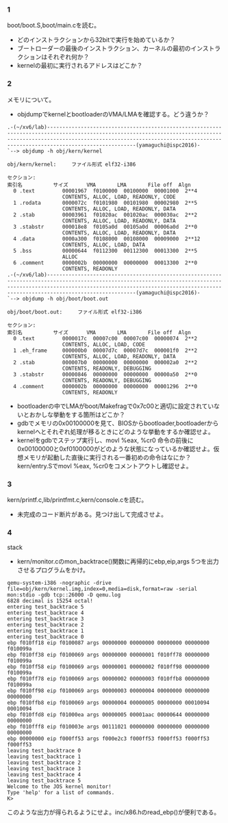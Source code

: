 ### 1
boot/boot.S,boot/main.cを読む。
* どのインストラクションから32bitで実行を始めているか？
* ブートローダーの最後のインストラクション、カーネルの最初のインストラクションはそれぞれ何か？
* kernelの最初に実行されるアドレスはどこか？

### 2
メモリについて。
* objdumpでkernelとbootloaderのVMA/LMAを確認する。どう違うか？
```
.-(~/xv6/lab)-----------------------------------------------------------------------------------------------------------------------------------------------------------------------------------------------------------------------------------------------(yamaguchi@ispc2016)-
`--> objdump -h obj/kern/kernel

obj/kern/kernel:     ファイル形式 elf32-i386

セクション:
索引名          サイズ      VMA       LMA       File off  Algn
  0 .text         00001967  f0100000  00100000  00001000  2**4
                  CONTENTS, ALLOC, LOAD, READONLY, CODE
  1 .rodata       0000072c  f0101980  00101980  00002980  2**5
                  CONTENTS, ALLOC, LOAD, READONLY, DATA
  2 .stab         00003961  f01020ac  001020ac  000030ac  2**2
                  CONTENTS, ALLOC, LOAD, READONLY, DATA
  3 .stabstr      000018e8  f0105a0d  00105a0d  00006a0d  2**0
                  CONTENTS, ALLOC, LOAD, READONLY, DATA
  4 .data         0000a300  f0108000  00108000  00009000  2**12
                  CONTENTS, ALLOC, LOAD, DATA
  5 .bss          00000644  f0112300  00112300  00013300  2**5
                  ALLOC
  6 .comment      0000002b  00000000  00000000  00013300  2**0
                  CONTENTS, READONLY
.-(~/xv6/lab)-----------------------------------------------------------------------------------------------------------------------------------------------------------------------------------------------------------------------------------------------(yamaguchi@ispc2016)-
`--> objdump -h obj/boot/boot.out

obj/boot/boot.out:     ファイル形式 elf32-i386

セクション:
索引名          サイズ      VMA       LMA       File off  Algn
  0 .text         0000017c  00007c00  00007c00  00000074  2**2
                  CONTENTS, ALLOC, LOAD, CODE
  1 .eh_frame     000000b0  00007d7c  00007d7c  000001f0  2**2
                  CONTENTS, ALLOC, LOAD, READONLY, DATA
  2 .stab         000007b0  00000000  00000000  000002a0  2**2
                  CONTENTS, READONLY, DEBUGGING
  3 .stabstr      00000846  00000000  00000000  00000a50  2**0
                  CONTENTS, READONLY, DEBUGGING
  4 .comment      0000002b  00000000  00000000  00001296  2**0
                  CONTENTS, READONLY
```

* bootloaderの中でLMAがboot/Makefragで0x7c00と適切に設定されていないとおかしな挙動をする箇所はどこか？
* gdbでメモリの0x00100000を見て、BIOSからbootloader,bootloaderからkernelへとそれぞれ処理が移るときにどのような挙動をするか確認せよ。
* kernelをgdbでステップ実行し、movl %eax, %cr0 命令の前後に0x00100000と0xf0100000がどのような状態になっているか確認せよ。仮想メモリが起動した直後に実行される一番初めの命令はなにか？kern/entry.Sでmovl %eax, %cr0をコメントアウトし確認せよ。

### 3
kern/printf.c,lib/printfmt.c,kern/console.cを読む。
* 未完成のコード断片がある。見つけ出して完成させよ。

### 4
stack
* kern/monitor.cのmon_backtrace()関数に再帰的にebp,eip,args 5つを出力させるプログラムをかけ。
```
qemu-system-i386 -nographic -drive file=obj/kern/kernel.img,index=0,media=disk,format=raw -serial mon:stdio -gdb tcp::26000 -D qemu.log 
6828 decimal is 15254 octal!
entering test_backtrace 5
entering test_backtrace 4
entering test_backtrace 3
entering test_backtrace 2
entering test_backtrace 1
entering test_backtrace 0
ebp f010ff18 eip f0100087 args 00000000 00000000 00000000 00000000 f010099a 
ebp f010ff38 eip f0100069 args 00000000 00000001 f010ff78 00000000 f010099a 
ebp f010ff58 eip f0100069 args 00000001 00000002 f010ff98 00000000 f010099a 
ebp f010ff78 eip f0100069 args 00000002 00000003 f010ffb8 00000000 f010099a 
ebp f010ff98 eip f0100069 args 00000003 00000004 00000000 00000000 00000000 
ebp f010ffb8 eip f0100069 args 00000004 00000005 00000000 00010094 00010094 
ebp f010ffd8 eip f01000ea args 00000005 00001aac 00000644 00000000 00000000 
ebp f010fff8 eip f010003e args 00111021 00000000 00000000 00000000 00000000 
ebp 00000000 eip f000ff53 args f000e2c3 f000ff53 f000ff53 f000ff53 f000ff53 
leaving test_backtrace 0
leaving test_backtrace 1
leaving test_backtrace 2
leaving test_backtrace 3
leaving test_backtrace 4
leaving test_backtrace 5
Welcome to the JOS kernel monitor!
Type 'help' for a list of commands.
K> 

```
このような出力が得られるようにせよ。inc/x86.hのread_ebp()が便利である。

